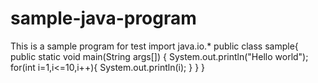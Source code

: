 # sample-java-program
This is a sample program for test
import java.io.*
public class sample{
public static void main(String args[])
{
System.out.println("Hello world");
for(int i=1,i<=10,i++){
System.out.println(i);
}
}
}
